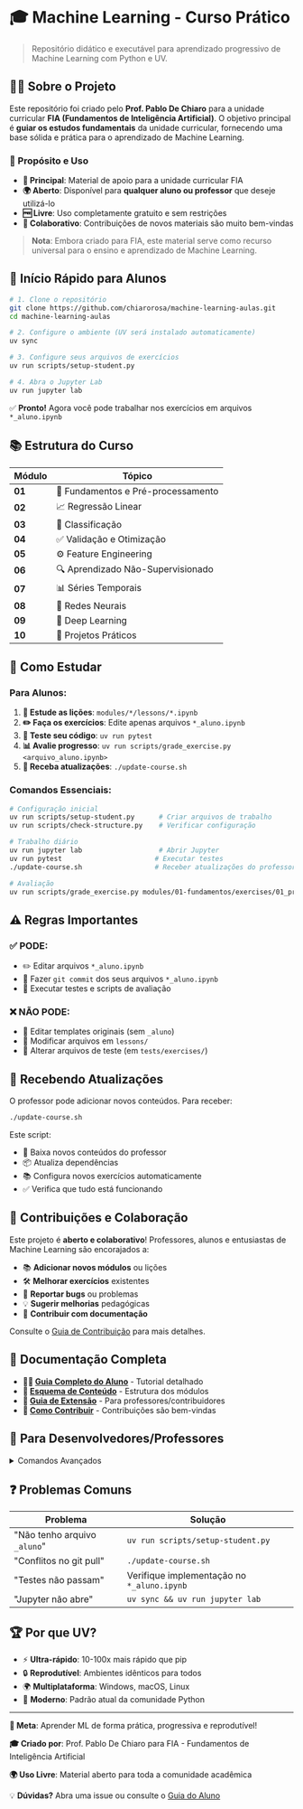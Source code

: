# 🎓 Machine Learning - Curso Prático

> Repositório didático e executável para aprendizado progressivo de Machine Learning com Python e UV.

## 👨‍🏫 Sobre o Projeto

Este repositório foi criado pelo **Prof. Pablo De Chiaro** para a unidade curricular **FIA (Fundamentos de Inteligência Artificial)**. O objetivo principal é **guiar os estudos fundamentais** da unidade curricular, fornecendo uma base sólida e prática para o aprendizado de Machine Learning.

### 🌟 Propósito e Uso

- **🎯 Principal**: Material de apoio para a unidade curricular FIA
- **🌍 Aberto**: Disponível para **qualquer aluno ou professor** que deseje utilizá-lo
- **🆓 Livre**: Uso completamente gratuito e sem restrições
- **🤝 Colaborativo**: Contribuições de novos materiais são muito bem-vindas

> **Nota**: Embora criado para FIA, este material serve como recurso universal para o ensino e aprendizado de Machine Learning.

## 🚀 Início Rápido para Alunos

```bash
# 1. Clone o repositório
git clone https://github.com/chiarorosa/machine-learning-aulas.git
cd machine-learning-aulas

# 2. Configure o ambiente (UV será instalado automaticamente)
uv sync

# 3. Configure seus arquivos de exercícios
uv run scripts/setup-student.py

# 4. Abra o Jupyter Lab
uv run jupyter lab
```

✅ **Pronto!** Agora você pode trabalhar nos exercícios em arquivos `*_aluno.ipynb`

## 📚 Estrutura do Curso

| Módulo | Tópico                             |
| ------ | ---------------------------------- |
| **01** | 🔧 Fundamentos e Pré-processamento |
| **02** | 📈 Regressão Linear                |
| **03** | 🎯 Classificação                   |
| **04** | ✅ Validação e Otimização          |
| **05** | ⚙️ Feature Engineering             |
| **06** | 🔍 Aprendizado Não-Supervisionado  |
| **07** | 📊 Séries Temporais                |
| **08** | 🧠 Redes Neurais                   |
| **09** | 🤖 Deep Learning                   |
| **10** | 🎯 Projetos Práticos               |

## 🎯 Como Estudar

### Para Alunos:

1. **📖 Estude as lições**: `modules/*/lessons/*.ipynb`
2. **✏️ Faça os exercícios**: Edite apenas arquivos `*_aluno.ipynb`
3. **🧪 Teste seu código**: `uv run pytest`
4. **📊 Avalie progresso**: `uv run scripts/grade_exercise.py <arquivo_aluno.ipynb>`
5. **🔄 Receba atualizações**: `./update-course.sh`

### Comandos Essenciais:

```bash
# Configuração inicial
uv run scripts/setup-student.py      # Criar arquivos de trabalho
uv run scripts/check-structure.py    # Verificar configuração

# Trabalho diário
uv run jupyter lab                   # Abrir Jupyter
uv run pytest                       # Executar testes
./update-course.sh                  # Receber atualizações do professor

# Avaliação
uv run scripts/grade_exercise.py modules/01-fundamentos/exercises/01_preprocess_aluno.ipynb
```

## ⚠️ Regras Importantes

### ✅ PODE:

- ✏️ Editar arquivos `*_aluno.ipynb`
- 🔄 Fazer `git commit` dos seus arquivos `*_aluno.ipynb`
- 🧪 Executar testes e scripts de avaliação

### ❌ NÃO PODE:

- 🚫 Editar templates originais (sem `_aluno`)
- 🚫 Modificar arquivos em `lessons/`
- 🚫 Alterar arquivos de teste (em `tests/exercises/`)

## 🔄 Recebendo Atualizações

O professor pode adicionar novos conteúdos. Para receber:

```bash
./update-course.sh
```

Este script:

- 📡 Baixa novos conteúdos do professor
- 📦 Atualiza dependências
- 📚 Configura novos exercícios automaticamente
- ✅ Verifica que tudo está funcionando

## 🤝 Contribuições e Colaboração

Este projeto é **aberto e colaborativo**! Professores, alunos e entusiastas de Machine Learning são encorajados a:

- 📚 **Adicionar novos módulos** ou lições
- 🛠️ **Melhorar exercícios** existentes
- 🐛 **Reportar bugs** ou problemas
- 💡 **Sugerir melhorias** pedagógicas
- 📖 **Contribuir com documentação**

Consulte o [Guia de Contribuição](docs/CONTRIBUTING.md) para mais detalhes.

## 📖 Documentação Completa

- **👨‍🎓 [Guia Completo do Aluno](docs/STUDENT-GUIDE.md)** - Tutorial detalhado
- **📝 [Esquema de Conteúdo](docs/CONTENT_SCHEMA.md)** - Estrutura dos módulos
- **🔧 [Guia de Extensão](docs/EXTENDING.md)** - Para professores/contribuidores
- **🤝 [Como Contribuir](docs/CONTRIBUTING.md)** - Contribuições são bem-vindas

## 🚧 Para Desenvolvedores/Professores

<details>
<summary>Comandos Avançados</summary>

```bash
# Desenvolvimento
uv run scripts/tasks.py setup          # Configurar ambiente de dev
uv run scripts/tasks.py lint           # Verificar código
uv run scripts/tasks.py test           # Executar todos os testes

# Gerenciar módulos
uv run scripts/manage_tests.py enable 08-redes-neurais
uv run scripts/manage_tests.py disable 03-classificacao
uv run scripts/manage_tests.py list

# Executar notebooks
uv run scripts/run_all_notebooks.py

# Gerar datasets
uv run scripts/make_dataset_synth.py
```

</details>

## ❓ Problemas Comuns

| Problema                     | Solução                                    |
| ---------------------------- | ------------------------------------------ |
| "Não tenho arquivo `_aluno`" | `uv run scripts/setup-student.py`          |
| "Conflitos no git pull"      | `./update-course.sh`                       |
| "Testes não passam"          | Verifique implementação no `*_aluno.ipynb` |
| "Jupyter não abre"           | `uv sync && uv run jupyter lab`            |

## 🏆 Por que UV?

- ⚡ **Ultra-rápido**: 10-100x mais rápido que pip
- 🔒 **Reprodutível**: Ambientes idênticos para todos
- 🌍 **Multiplataforma**: Windows, macOS, Linux
- 🎯 **Moderno**: Padrão atual da comunidade Python

---

**🎯 Meta**: Aprender ML de forma prática, progressiva e reprodutível!

**🎓 Criado por**: Prof. Pablo De Chiaro para FIA - Fundamentos de Inteligência Artificial

**🌍 Uso Livre**: Material aberto para toda a comunidade acadêmica

💡 **Dúvidas?** Abra uma issue ou consulte o [Guia do Aluno](docs/STUDENT-GUIDE.md)
